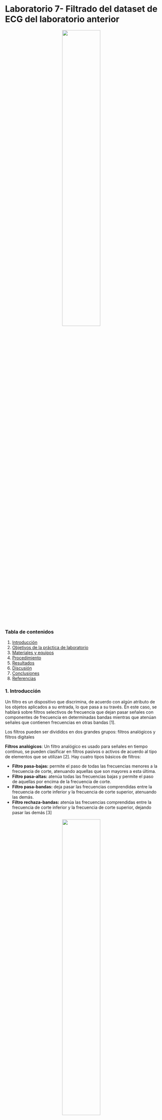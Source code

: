 # Laboratorio 7- Filtrado del dataset de ECG del laboratorio anterior
<p align="center">
  
<img src="https://user-images.githubusercontent.com/111662394/236525365-2e801efb-effd-4707-a1da-78575260ac83.png" width="50%">  

### Tabla de contenidos
  
1. [Introducción](https://github.com/jorgemedina2804/Grupo-11-Introduccion-a-Senhales-Biomedica/blob/main/Entregable%207%20-%20Filtrado/Entregable%207.md#1-introducci%C3%B3n)
2. [Objetivos de la práctica de laboratorio](https://github.com/jorgemedina2804/Grupo-11-Introduccion-a-Senhales-Biomedica/blob/main/Entregable%207%20-%20Filtrado/Entregable%207.md#2-objetivos-de-la-pr%C3%A1ctica-de-laboratorio)
3. [Materiales y equipos](https://github.com/jorgemedina2804/Grupo-11-Introduccion-a-Senhales-Biomedica/blob/main/Entregable%207%20-%20Filtrado/Entregable%207.md#3-materiales-y-equipos)
4. [Procedimiento](https://github.com/jorgemedina2804/Grupo-11-Introduccion-a-Senhales-Biomedica/blob/main/Entregable%207%20-%20Filtrado/Entregable%207.md#4-procedimiento)
5. [Resultados](https://github.com/jorgemedina2804/Grupo-11-Introduccion-a-Senhales-Biomedica/blob/main/Entregable%207%20-%20Filtrado/Entregable%207.md#5-resultados)
6. [Discusión](https://github.com/jorgemedina2804/Grupo-11-Introduccion-a-Senhales-Biomedica/blob/main/Entregable%207%20-%20Filtrado/Entregable%207.md#6-discusi%C3%B3n)
7. [Conclusiones](https://github.com/jorgemedina2804/Grupo-11-Introduccion-a-Senhales-Biomedica/blob/main/Entregable%207%20-%20Filtrado/Entregable%207.md#7-conclusiones)
8. [Referencias](https://github.com/jorgemedina2804/Grupo-11-Introduccion-a-Senhales-Biomedica/blob/main/Entregable%207%20-%20Filtrado/Entregable%207.md#8-referencias)

### 1. Introducción 
Un filtro es un dispositivo que discrimina, de acuerdo con algún atributo de los objetos aplicados a su entrada, lo que pasa a su través. En este caso, se hablará sobre filtros selectivos de frecuencia que dejan pasar señales con componentes de frecuencia en determinadas bandas mientras que atenúan señales que contienen frecuencias en otras bandas [1].
  
  Los filtros pueden ser divididos en dos grandes grupos: filtros analógicos y filtros digitales
  
   **Filtros analógicos**: Un filtro analógico es usado para señales en tiempo continuo, se pueden clasificar en filtros pasivos o activos de acuerdo al tipo de elementos que se utilizan [2]. Hay cuatro tipos básicos de filtros: 
  - **Filtro pasa-bajas:** permite el paso de todas las frecuencias menores a la 
    frecuencia de corte, atenuando aquellas que son mayores a esta última.
  - **Filtro pasa-altas:** atenúa todas las frecuencias bajas y permite el paso de 
    aquellas por encima de la frecuencia de corte.
  - **Filtro pasa-bandas:** deja pasar las frecuencias comprendidas entre 
    la frecuencia de corte inferior y la frecuencia de corte superior, atenuando las demás.
  - **Filtro rechaza-bandas:** atenúa las frecuencias comprendidas entre la 
    frecuencia de corte inferior y la frecuencia de corte superior, dejando pasar las demás [3]
  
  
  <p align="center">
  
  <img src="https://user-images.githubusercontent.com/111662394/236588405-fa6b201a-70a1-45f3-9b8f-a22d08961336.JPG" width="50%">  
  <p align="center">
   Fig 1. Representación gráfica de los filtros analógicos
   
   Los filtros activos se pueden clasificar, de acuerdo a la aproximación matemática empleada, en:
  - **Butterworth:** tiene objetivo una respuesta de ganancia plana en la banda de paso. Esto se consigue mediante una región de transición de caída lenta y una respuesta       de fase no lineal alrededor de la frecuencia de corte
  - **Chebyshev:** tiene como objetivo maximizar la pendiente de la característica de ganancia en la región de transición. Presenta un cierto rizado en la banda de paso,       que se incrementa al aumentar el orden de filtro.
  - **Bessel:** tiene como objetivo lograr una respuesta de fase lineal en un margen de frecuencias amplio en torno a la frecuencia de corte. La ganancia en la banda de         paso no es tan plana como en un filtro Butterworth ni la pendiente en la banda de transición tan acentuada como en un filtro Chebyshev
  - **Elíptica:** se caracteriza por tener ondulaciones constantes tanto en la banda de paso como en la banda de corte. [3]

  <p align="center">
  
  <img src="https://user-images.githubusercontent.com/111662394/236588834-b4c65400-2749-4f27-87e8-81b6a7be25fe.JPG" width="50%">  
  <p align="center">
   Fig 2. Comparación de los filtros analógicos activos

  
   #### Filtros digitales
    
Los filtros digitales son sistemas que operan sobre señales en tiempo discreto con el propósito de modificar el comportamiento en frecuencia de la señal. A diferencia de los filtros analógicos, los filtros digitales son fácilmente ajustables, y funcionan como soluciones software en un PC o hardware en dispositivos como DSPs o FPGAs. 

Dado que las señales de trabajo son discretas, los filtros digitales se modelan en el dominio Z, o a partir de una ecuación en diferencias. Si el sistema es lineal e invariante en el tiempo (LTI), el filtro digital se expresa utilizando la notación de ecuación en diferencias.

Los filtros digitales se dividen en filtros de respuesta al impulso finito (FIR: finite impulse response) y respuesta al impulso infinita (IIR: infinite impulse response). [4] 
 - **Filtros FIR:** produce una respuesta de salida finita en respuesta a una señal de entrada, y se llama FIR porque la respuesta se limita a un tiempo finito. A diferencia de otros filtros, los filtros FIR no tienen retroalimentación y solo operan en valores de entrada del pasado y del presente. La salida se genera a partir de una suma de un número limitado de muestras de la señal de entrada. Esta característica los hace muy estables y evita cualquier posible oscilación en la salida [5]
    
  <p align="center">
  
  <img src="https://user-images.githubusercontent.com/111662394/236589561-c86a5a91-a516-455c-9769-13701ab25f2e.JPG" width="50%">  
  
  
  <p align="center">
  Fig 3. Estructura de un filtro FIR 
   
  - **Filtros IIR:** generan una respuesta infinita en el tiempo en respuesta a una señal de entrada. A diferencia de los filtros FIR, estos filtros tienen una respuesta de impulso infinita y son recursivos, lo que significa que la salida depende tanto de la entrada actual como de las salidas anteriores (es decir, tiene retroalimentación) [6]
  
   <p align="center">
  
  <img src="https://user-images.githubusercontent.com/111662394/236589918-2670176e-6044-469f-a944-949b9034ec15.JPG" width="50%">  
  

  <p align="center">
  Fig 4. Estructura de un filtro IIR

    

    
### 2. Objetivos de la práctica de laboratorio 
  - Diseñar un filtro FIR usando el dataset de ECG obtenido el laboratorio pasado
  - Diseñar un filtro IIR usando el dataset de ECG obtenido el laboratorio pasado
  - Comparar la señal cruda con la señal filtrada.

### 3. Materiales y equipos
    
<div align="center">
    
|  **Imagen**  | **Producto/Programa** | **Cantidad** |
|:------------:|:---------------:|:------------:|
| <img width="200" height="200" src="https://user-images.githubusercontent.com/111662394/236591622-748d54e3-5b66-49bc-8e8c-47df132ea7cf.png"> |   Python |       1      |
| <img width="200" height="200" src="https://www.pcspeed.com.pe/wp-content/uploads/2022/07/laptop-asus-rog-strix-g513ic-hn046w-amd-ryzen-7-4800h-16gb-512gb-ssd-t-video-rtx-3050-4gb-156-fhd-144hz-2.jpg"> |      Laptop     |       1      |

</div>
</p>   

### 4. Procedimiento

Se sigue el procedimiento establecido por la guía del laboratorio 7 proporcionada por el curso: 

  1. Se realiza la creación de las señales en Python 
  2. Se realiza la transformada rápida de Fourier para pasar la señal al dominio de la frecuencia 
  3. Se calcula la frecuencia de corte deseada
  4. Se diseña un filtro pasa baja ya sea FIR o IIR 
  5. Se realiza la transformada bilineal de H(s) a H(z)
  6. Se aplica el filtro a la señal de interés

Sin embargo también existe la alternativa de utilizar la librería recomendada para Bitalino para ser utilizada en Python. Si se desea más información sobre esta librería puede hacer uso del siguiente [link](https://github.com/pluxbiosignals/biosignalsnotebooks) y del siguiente [notebook](http://notebooks.pluxbiosignals.com/notebooks/Categories/Pre-Process/digital_filtering_filtfilt_rev.html )

### 5. Resultados

| Campo | Señal Cruda | Transformada Rápida de Fourier | Filtro Notch  | Filtrado Normal con Pasabajas | Filtrado "filtfilt"|
|----------|----------|----------|----------|----------|----------|
| Basal    | <img width="150" height="150" src="https://user-images.githubusercontent.com/111662394/236637551-301802bb-95df-4b77-9d63-7b319fb933d5.png"> |  <img width="150" height="150" src="https://user-images.githubusercontent.com/111662394/236637657-f37d08e4-0867-462e-bb92-042425a4e645.png">    | <img width="150" height="150" src="https://user-images.githubusercontent.com/111662394/236637704-37da6534-24cd-440f-9535-684c5dd01b15.png">     | <img width="150" height="150" src="https://user-images.githubusercontent.com/111662394/236637771-fa155755-0922-4430-a2c5-bb6868b0c82e.png"> |<img width="150" height="150" src="https://user-images.githubusercontent.com/111662394/236637915-f8f8535a-03aa-4e25-afd9-329a123bee23.png">|
| Post-Ejercicio    | <img width="150" height="150" src="">  | <img width="150" height="150" src="">        |       <img width="150" height="150" src="">           |       <img width="150" height="150" src="">           |<img width="150" height="150" src="https://user-images.githubusercontent.com/111662394/236637915-f8f8535a-03aa-4e25-afd9-329a123bee23.png">|
| Respiracion   | <img width="150" height="150" src="">  |       <img width="150" height="150" src="">        |       <img width="150" height="150" src="">           |       <img width="150" height="150" src="">           |<img width="150" height="150" src="https://user-images.githubusercontent.com/111662394/236637915-f8f8535a-03aa-4e25-afd9-329a123bee23.png">|

[Notebook Estado Basal](https://github.com/jorgemedina2804/Grupo-11-Introduccion-a-Senhales-Biomedica/blob/main/Entregable%207%20-%20Filtrado/Notebooks/Laboratorio_7_BASAL.ipynb)

[Notebook Ejercicio](https://github.com/jorgemedina2804/Grupo-11-Introduccion-a-Senhales-Biomedica/blob/main/Entregable%207%20-%20Filtrado/Notebooks/Laboratorio_7_Ejercicio.ipynb)

[Notebook Respiracion](https://github.com/jorgemedina2804/Grupo-11-Introduccion-a-Senhales-Biomedica/blob/main/Entregable%207%20-%20Filtrado/Notebooks/Laboratorio_7_Respiracion.ipynb)
### 6. Discusión

Una de las importancias de analizar un ECG en el dominio del tiempo es más eficaz desde la perspectiva electrónica, computacional y algorítmica. La señal de ECG tiene un espectro frecuencial que va desde 0 a 100Hz

<p align="center">
<img src="https://user-images.githubusercontent.com/111662394/236633822-67f601bd-8823-4493-bf9b-c8a83417ddce.JPG" width="50%">

<p align="center">
Fig 5. Espectro de la señal ECG, ruido de línea de potencia eléctrica y de la señal compuesta por la suma de ambas señales. 

<p align="center">
Fig 6. Amplitud de rango de frecuencias de algunas señales biomedicas
  
Otra de las ventajas de analizar una señal en el dominio de la frecuencia es que es más fácil reconocer interferencias o ruidos no deseados. La siguiente imagen muestra las interferencias más comunes en un ECG las cuales son el movimiento, ruido muscular o por la corriente eléctrica.

  
<p align="center">
<img src="https://user-images.githubusercontent.com/111662394/236633897-16a83d67-629d-4a9f-9029-f8a076f76c0c.jpeg" width="50%">

<p align="center">
Fig 7. Espectro de frecuencias de una señal ECG, complejo QRS y algunos tipos de ruido

  
En el espectro de frecuencias de nuestra señal ECG podemos ver una señal no común en el espectro de frecuencias de una ECG que tiene una frecuencia de 60Hz, la cual hemos identificado como una interferencia generada por corriente eléctrica

<p align="center">

<img src="https://user-images.githubusercontent.com/111662394/236634284-e20fa2f0-65ed-457b-aac4-70b6bb9a47ad.JPG" width="50%">

<p align="center">
Fig 8. Espectro de frecuencias adquiridas pre filtrado Notch en el caso de estado basal

### 7. Conclusiones
### 8. Referencias  
    
[1].  J. G. Proakis and D. G. Manolakis, “5.4 Sistemas LTI como filtros de frecuencia,” in Tratamiento Digital De Señales, Madrid: Pearson Educación, 2009. 
[2]. “INTRODUCCIÓN A FILTROS ANALÓGICOS CAPÍTULO 1.” Available: http://catarina.udlap.mx/u_dl_a/tales/documentos/lem/torres_d_ld/capitulo1.pdf
    
[3]. A, Perez Garcia et al. (2014) Instrumentación Electrónica. Madrid: Paraninfo. 
    
[4]. D, Ballesteros & D,Torres (2018) Introducción a los filtros digitales. EE.UU: Redipe.
    
[5]. “Electrónica II - Bioingeniería -1ra. Parte Filtros Analógicos” Disponible en: http://dea.unsj.edu.ar/pdselo/Apuntes/Filtros-analogicos-1ra-parte.pdf
    
[6].Roshni Y, “Difference Between FIR Filter and IIR Filter (with Comparison chart) - Circuit Globe,” Circuit Globe, Mar. 24, 2020. https://circuitglobe.com/difference-between-fir-filter-and-iir-filter.html (accessed May 05, 2023). 
